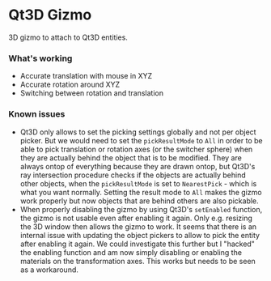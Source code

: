 # Qt3D Gizmo

3D gizmo to attach to Qt3D entities.

### What's working

- Accurate translation with mouse in XYZ
- Accurate rotation around XYZ
- Switching between rotation and translation

### Known issues

- Qt3D only allows to set the picking settings globally and not per object picker. But we would need to set the `pickResultMode` to `All` in order to be able to pick translation or rotation axes (or the switcher sphere) when they are actually behind the object that is to be modified. They are always ontop of everything because they are drawn ontop, but Qt3D's ray intersection procedure checks if the objects are actually behind other objects, when the `pickResultMode` is set to `NearestPick` - which is what you want normally. Setting the result mode to `All` makes the gizmo work properly but now objects that are behind others are also pickable.
- When properly disabling the gizmo by using Qt3D's `setEnabled` function, the gizmo is not usable even after enabling it again. Only e.g. resizing the 3D window then allows the gizmo to work. It seems that there is an internal issue with updating the object pickers to allow to pick the entity after enabling it again. We could investigate this further but I "hacked" the enabling function and am now simply disabling or enabling the materials on the transformation axes. This works but needs to be seen as a workaround.
